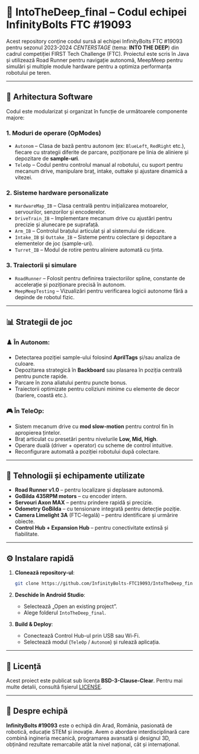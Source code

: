 # 🤖 IntoTheDeep_final – Codul echipei InfinityBolts FTC #19093

Acest repository conține codul sursă al echipei InfinityBolts FTC #19093 pentru sezonul 2023-2024 *CENTERSTAGE* (tema: **INTO THE DEEP**) din cadrul competiției FIRST Tech Challenge (FTC). Proiectul este scris în Java și utilizează Road Runner pentru navigație autonomă, MeepMeep pentru simulări și multiple module hardware pentru a optimiza performanța robotului pe teren.

---

## 🧠 Arhitectura Software

Codul este modularizat și organizat în funcție de următoarele componente majore:

### 1. **Moduri de operare (OpModes)**
- `Autonom` – Clasa de bază pentru autonom (ex: `BlueLeft`, `RedRight` etc.), fiecare cu strategii diferite de parcare, poziționare pe linia de aliniere și depozitare de **sample-uri**.
- `TeleOp` – Codul pentru controlul manual al robotului, cu suport pentru mecanum drive, manipulare braț, intake, outtake și ajustare dinamică a vitezei.

### 2. **Sisteme hardware personalizate**
- `HardwareMap_IB` – Clasa centrală pentru inițializarea motoarelor, servourilor, senzorilor și encoderelor.
- `DriveTrain_IB` – Implementare mecanum drive cu ajustări pentru precizie și alunecare pe suprafață.
- `Arm_IB` – Controlul brațului articulat și al sistemului de ridicare.
- `Intake_IB` și `Outtake_IB` – Sisteme pentru colectare și depozitare a elementelor de joc (sample-uri).
- `Turret_IB` – Modul de rotire pentru aliniere automată cu ținta.

### 3. **Traiectorii și simulare**
- `RoadRunner` – Folosit pentru definirea traiectoriilor spline, constante de accelerație și poziționare precisă în autonom.
- `MeepMeepTesting` – Vizualizări pentru verificarea logicii autonome fără a depinde de robotul fizic.

---

## 📊 Strategii de joc

### ♟️ În Autonom:
- Detectarea poziției sample-ului folosind **AprilTags** și/sau analiza de culoare.
- Depozitarea strategică în **Backboard** sau plasarea în poziția centrală pentru puncte rapide.
- Parcare în zona aliatului pentru puncte bonus.
- Traiectorii optimizate pentru coliziuni minime cu elemente de decor (bariere, coastă etc.).

### 🎮 În TeleOp:
- Sistem mecanum drive cu **mod slow-motion** pentru control fin în apropierea țintelor.
- Braț articulat cu presetări pentru nivelurile **Low, Mid, High**.
- Operare duală (driver + operator) cu scheme de control intuitive.
- Reconfigurare automată a poziției robotului după colectare.

---

## 🧰 Tehnologii și echipamente utilizate

- **Road Runner v1.0** – pentru localizare și deplasare autonomă.
- **GoBilda 435RPM motors** – cu encoder intern.
- **Servouri Axon MAX** – pentru prindere rapidă și precizie.
- **Odometry GoBilda** – cu tensionare integrată pentru detecție poziție.
- **Camera Limelight 3A** (FTC-legală) – pentru identificare și urmărire obiecte.
- **Control Hub + Expansion Hub** – pentru conectivitate extinsă și fiabilitate.

---

## ⚙️ Instalare rapidă

1. **Clonează repository-ul**:
   ```bash
   git clone https://github.com/InfinityBolts-FTC19093/IntoTheDeep_final.git
   ```

2. **Deschide în Android Studio**:
    - Selectează „Open an existing project”.
    - Alege folderul `IntoTheDeep_final`.

3. **Build & Deploy**:
    - Conectează Control Hub-ul prin USB sau Wi-Fi.
    - Selectează modul (`TeleOp` / `Autonom`) și rulează aplicația.

---

## 📄 Licență

Acest proiect este publicat sub licența **BSD-3-Clause-Clear**. Pentru mai multe detalii, consultă fișierul [LICENSE](LICENSE).

---

## 👥 Despre echipă

**InfinityBolts #19093** este o echipă din Arad, România, pasionată de robotică, educație STEM și inovație. Avem o abordare interdisciplinară care combină ingineria mecanică, programarea avansată și designul 3D, obținând rezultate remarcabile atât la nivel național, cât și internațional.
